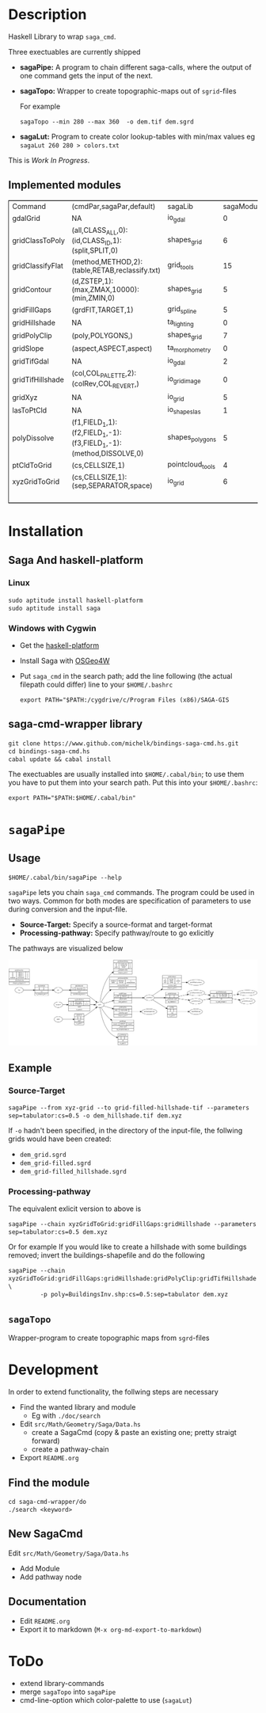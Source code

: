 # Description

Haskell Library to wrap `saga_cmd`.

Three exectuables are currently shipped

-   **sagaPipe:** A program to chain different saga-calls, where the output of
    one command gets the input of the next.
-   **sagaTopo:** Wrapper to create topographic-maps out of `sgrid`-files
    
    For example
    
        sagaTopo --min 280 --max 360  -o dem.tif dem.sgrd

-   **sagaLut:** Program to create color lookup-tables with min/max values
    eg `sagaLut 260 280 > colors.txt`

This is *Work In Progress*.

## Implemented modules

<table border="2" cellspacing="0" cellpadding="6" rules="groups" frame="hsides">


<colgroup>
<col  class="left" />

<col  class="left" />

<col  class="left" />

<col  class="right" />

<col  class="left" />
</colgroup>
<tbody>
<tr>
<td class="left">Command</td>
<td class="left">(cmdPar,sagaPar,default)</td>
<td class="left">sagaLib</td>
<td class="right">sagaModule</td>
<td class="left">defaultSuffix</td>
</tr>


<tr>
<td class="left">gdalGrid</td>
<td class="left">NA</td>
<td class="left">io<sub>gdal</sub></td>
<td class="right">0</td>
<td class="left">.sgrd</td>
</tr>


<tr>
<td class="left">gridClassToPoly</td>
<td class="left">(all,CLASS<sub>ALL</sub>,0):(id,CLASS<sub>ID</sub>,1):(split,SPLIT,0)</td>
<td class="left">shapes<sub>grid</sub></td>
<td class="right">6</td>
<td class="left">\_polygons.shp</td>
</tr>


<tr>
<td class="left">gridClassifyFlat</td>
<td class="left">(method,METHOD,2):(table,RETAB,reclassify.txt)</td>
<td class="left">grid<sub>tools</sub></td>
<td class="right">15</td>
<td class="left">\_reclassified.sgrd</td>
</tr>


<tr>
<td class="left">gridContour</td>
<td class="left">(d,ZSTEP,1):(max,ZMAX,10000):(min,ZMIN,0)</td>
<td class="left">shapes<sub>grid</sub></td>
<td class="right">5</td>
<td class="left">\_contour.sgrd</td>
</tr>


<tr>
<td class="left">gridFillGaps</td>
<td class="left">(grdFlT,TARGET,1)</td>
<td class="left">grid<sub>spline</sub></td>
<td class="right">5</td>
<td class="left">\_filled.sgrd</td>
</tr>


<tr>
<td class="left">gridHillshade</td>
<td class="left">NA</td>
<td class="left">ta<sub>lighting</sub></td>
<td class="right">0</td>
<td class="left">\_hillshade.sgrd</td>
</tr>


<tr>
<td class="left">gridPolyClip</td>
<td class="left">(poly,POLYGONS,)</td>
<td class="left">shapes<sub>grid</sub></td>
<td class="right">7</td>
<td class="left">\_polyClip.sgrd</td>
</tr>


<tr>
<td class="left">gridSlope</td>
<td class="left">(aspect,ASPECT,aspect)</td>
<td class="left">ta<sub>morphometry</sub></td>
<td class="right">0</td>
<td class="left">\_slope.sgrd</td>
</tr>


<tr>
<td class="left">gridTifGdal</td>
<td class="left">NA</td>
<td class="left">io<sub>gdal</sub></td>
<td class="right">2</td>
<td class="left">.tif</td>
</tr>


<tr>
<td class="left">gridTifHillshade</td>
<td class="left">(col,COL<sub>PALETTE</sub>,2):(colRev,COL<sub>REVERT</sub>,)</td>
<td class="left">io<sub>grid</sub><sub>image</sub></td>
<td class="right">0</td>
<td class="left">.tif</td>
</tr>


<tr>
<td class="left">gridXyz</td>
<td class="left">NA</td>
<td class="left">io<sub>grid</sub></td>
<td class="right">5</td>
<td class="left">.xyz</td>
</tr>


<tr>
<td class="left">lasToPtCld</td>
<td class="left">NA</td>
<td class="left">io<sub>shapes</sub><sub>las</sub></td>
<td class="right">1</td>
<td class="left">.spc</td>
</tr>


<tr>
<td class="left">polyDissolve</td>
<td class="left">(f1,FIELD<sub>1</sub>,1):(f2,FIELD<sub>1</sub>,-1):(f3,FIELD<sub>1</sub>,-1):(method,DISSOLVE,0)</td>
<td class="left">shapes<sub>polygons</sub></td>
<td class="right">5</td>
<td class="left">\_disollved.shp</td>
</tr>


<tr>
<td class="left">ptCldToGrid</td>
<td class="left">(cs,CELLSIZE,1)</td>
<td class="left">pointcloud<sub>tools</sub></td>
<td class="right">4</td>
<td class="left">.sgrd</td>
</tr>


<tr>
<td class="left">xyzGridToGrid</td>
<td class="left">(cs,CELLSIZE,1):(sep,SEPARATOR,space)</td>
<td class="left">io<sub>grid</sub></td>
<td class="right">6</td>
<td class="left">.sgrd</td>
</tr>


<tr>
<td class="left">&#xa0;</td>
<td class="left">&#xa0;</td>
<td class="left">&#xa0;</td>
<td class="right">&#xa0;</td>
<td class="left">&#xa0;</td>
</tr>
</tbody>
</table>

# Installation

## Saga And haskell-platform

### Linux

    sudo aptitude install haskell-platform
    sudo aptitude install saga

### Windows with Cygwin

-   Get the [haskell-platform](http://www.haskell.org/platform/)
-   Install Saga with [OSGeo4W](http://trac.osgeo.org/osgeo4w/)
-   Put `saga_cmd` in the search path; add the line following (the actual
    filepath could differ) line to your `$HOME/.bashrc`
    
        export PATH="$PATH:/cygdrive/c/Program Files (x86)/SAGA-GIS

## saga-cmd-wrapper library

    git clone https://www.github.com/michelk/bindings-saga-cmd.hs.git
    cd bindings-saga-cmd.hs
    cabal update && cabal install

The exectuables are usually installed into `$HOME/.cabal/bin`; to
use them you have to put them into your search path. Put this into
your `$HOME/.bashrc`:

    export PATH="$PATH:$HOME/.cabal/bin"

# `sagaPipe`

## Usage

    $HOME/.cabal/bin/sagaPipe --help

`sagaPipe` lets you chain `saga_cmd` commands. The program could be
used in two ways. Common for both modes are specification of
parameters to use during conversion and the input-file.

-   **Source-Target:** Specify a source-format and target-format
-   **Processing-pathway:** Specify pathway/route to go exlicitly

The pathways are visualized below

![img](doc/figures/chains.png)

## Example

### Source-Target

    sagaPipe --from xyz-grid --to grid-filled-hillshade-tif --parameters sep=tabulator:cs=0.5 -o dem_hillshade.tif dem.xyz

If `-o` hadn't been specified, in the directory of the input-file, the follwing grids would have been created:

-   `dem_grid.sgrd`
-   `dem_grid-filled.sgrd`
-   `dem_grid-filled_hillshade.sgrd`

### Processing-pathway

The equivalent exlicit version to above is

    sagaPipe --chain xyzGridToGrid:gridFillGaps:gridHillshade --parameters sep=tabulator:cs=0.5 dem.xyz

Or for example If you would like to create a hillshade with some
buildings removed; invert the buildings-shapefile and do the
following

    sagaPipe --chain xyzGridToGrid:gridFillGaps:gridHillshade:gridPolyClip:gridTifHillshade  \
             -p poly=BuildingsInv.shp:cs=0.5:sep=tabulator dem.xyz

## `sagaTopo`

Wrapper-program to create topographic maps from `sgrd`-files

# Development

In order to extend functionality, the follwing steps are necessary
-   Find the wanted library and module
    -   Eg with `./doc/search`
-   Edit `src/Math/Geometry/Saga/Data.hs`
    -   create a SagaCmd (copy & paste an existing one; pretty straigt forward)
    -   create a pathway-chain
-   Export `README.org`

## Find the module

    cd saga-cmd-wrapper/do
    ./search <keyword>

## New SagaCmd

Edit `src/Math/Geometry/Saga/Data.hs`
-   Add Module
-   Add pathway node

## Documentation

-   Edit `README.org`
-   Export it to markdown (`M-x org-md-export-to-markdown`)

# ToDo

-   extend library-commands
-   merge `sagaTopo` into `sagaPipe`
-   cmd-line-option which color-palette to use (`sagaLut`)
